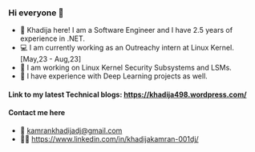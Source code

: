 ### Hi everyone 👋

- 🔭 Khadija here! I am a Software Engineer and I have 2.5 years of experience in .NET.
- 💻 I am currently working as an Outreachy intern at Linux Kernel. [May,23 - Aug,23]
- 🌱 I am working on Linux Kernel Security Subsystems and LSMs.
- 👾 I have experience with Deep Learning projects as well.

#### Link to my latest Technical blogs: https://khadija498.wordpress.com/
#### Contact me here
 - 📧 kamrankhadijadj@gmail.com
 - 💁‍♀️ https://www.linkedin.com/in/khadijakamran-001dj/
